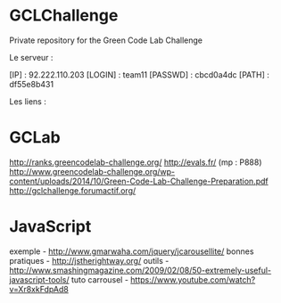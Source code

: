 GCLChallenge
============

Private repository for the Green Code Lab Challenge

Le serveur :

[IP] : 92.222.110.203
[LOGIN] : team11
[PASSWD] : cbcd0a4dc
[PATH] : df55e8b431


Les liens :

GCLab
=============

http://ranks.greencodelab-challenge.org/
http://evals.fr/ (mp : P888)
http://www.greencodelab-challenge.org/wp-content/uploads/2014/10/Green-Code-Lab-Challenge-Preparation.pdf
http://gclchallenge.forumactif.org/


JavaScript
==================

exemple - http://www.gmarwaha.com/jquery/jcarousellite/
bonnes pratiques - http://jstherightway.org/
outils - http://www.smashingmagazine.com/2009/02/08/50-extremely-useful-javascript-tools/
tuto carrousel - https://www.youtube.com/watch?v=Xr8xkFdpAd8


